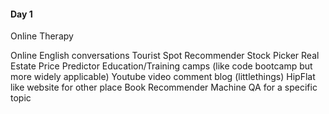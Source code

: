 #### Day 1
Online Therapy

Online English conversations
Tourist Spot Recommender
Stock Picker
Real Estate Price Predictor
Education/Training camps (like code bootcamp but more widely applicable)
Youtube video comment blog (littlethings)
HipFlat like website for other place
Book Recommender
Machine QA for a specific topic

